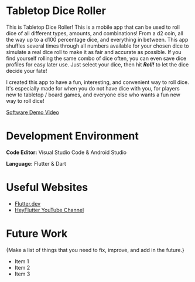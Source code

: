 # Tabletop Dice Roller

This is Tabletop Dice Roller! This is a mobile app that can be used to roll dice of all different types, amounts, and combinations! From a d2 coin, all the way up to a d100 percentage dice, and everything in between. This app shuffles several times through all numbers available for your chosen dice to simulate a real dice roll to make it as fair and accurate as possible. If you find yourself rolling the same combo of dice often, you can even save dice profiles for easy later use. Just select your dice, then hit **_Roll!_** to let the dice decide your fate!

I created this app to have a fun, interesting, and convenient way to roll dice. It's especially made for when you do not have dice with you, for players new to tabletop / board games, and everyone else who wants a fun new way to roll dice!

[Software Demo Video](http://youtube.link.goes.here)

# Development Environment

**Code Editor:** Visual Studio Code & Android Studio

**Language:** Flutter & Dart

# Useful Websites

- [Flutter.dev](https://flutter.dev/)
- [HeyFlutter YouTube Channel](https://www.youtube.com/@HeyFlutter)

# Future Work

{Make a list of things that you need to fix, improve, and add in the future.}
- Item 1
- Item 2
- Item 3
